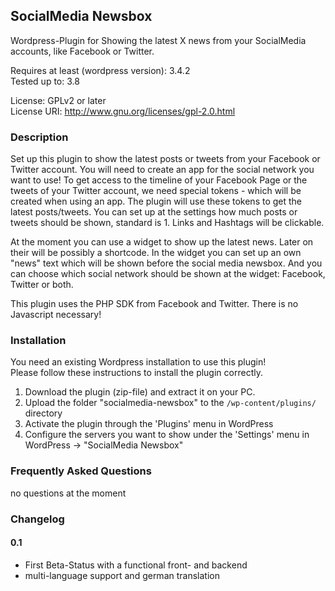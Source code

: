 ## SocialMedia Newsbox

Wordpress-Plugin for Showing the latest X news from your SocialMedia accounts, like Facebook or Twitter.

Requires at least (wordpress version): 3.4.2  
Tested up to: 3.8

License: GPLv2 or later  
License URI: http://www.gnu.org/licenses/gpl-2.0.html

### Description

Set up this plugin to show the latest posts or tweets from your Facebook or Twitter account. You will need to create an app for the social network you want to use! To get access to the timeline of your Facebook Page or the tweets of your Twitter account, we need special tokens - which will be created when using an app. The plugin will use these tokens to get the latest posts/tweets. You can set up at the settings how much posts or tweets should be shown, standard is 1. Links and Hashtags will be clickable.

At the moment you can use a widget to show up the latest news. Later on their will be possibly a shortcode. In the widget you can set up an own "news" text which will be shown before the social media newsbox. And you can choose which social network should be shown at the widget: Facebook, Twitter or both.

This plugin uses the PHP SDK from Facebook and Twitter. There is no Javascript necessary!

### Installation

You need an existing Wordpress installation to use this plugin!  
Please follow these instructions to install the plugin correctly.

1. Download the plugin (zip-file) and extract it on your PC.
2. Upload the folder "socialmedia-newsbox" to the `/wp-content/plugins/` directory
3. Activate the plugin through the 'Plugins' menu in WordPress
4. Configure the servers you want to show under the 'Settings' menu in WordPress -> "SocialMedia Newsbox"

### Frequently Asked Questions

no questions at the moment

### Changelog

#### 0.1
* First Beta-Status with a functional front- and backend
* multi-language support and german translation
